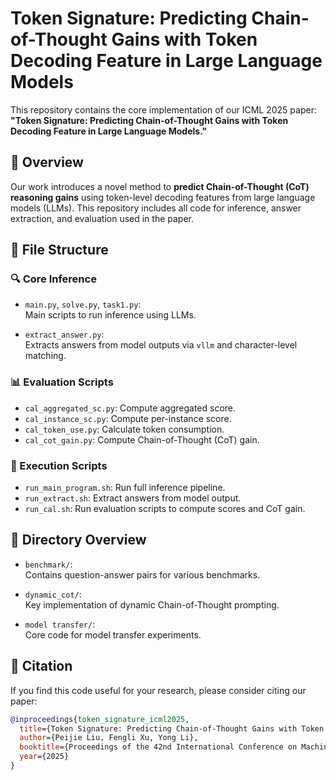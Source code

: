 # Token Signature: Predicting Chain-of-Thought Gains with Token Decoding Feature in Large Language Models

This repository contains the core implementation of our ICML 2025 paper:  
**"Token Signature: Predicting Chain-of-Thought Gains with Token Decoding Feature in Large Language Models."**

## 🧠 Overview

Our work introduces a novel method to **predict Chain-of-Thought (CoT) reasoning gains** using token-level decoding features from large language models (LLMs). This repository includes all code for inference, answer extraction, and evaluation used in the paper.

## 📂 File Structure

### 🔍 Core Inference

- `main.py`, `solve.py`, `task1.py`:  
  Main scripts to run inference using LLMs.

- `extract_answer.py`:  
  Extracts answers from model outputs via `vllm` and character-level matching.

### 📊 Evaluation Scripts

- `cal_aggregated_sc.py`: Compute aggregated score.
- `cal_instance_sc.py`: Compute per-instance score.
- `cal_token_use.py`: Calculate token consumption.
- `cal_cot_gain.py`: Compute Chain-of-Thought (CoT) gain.

### 🚀 Execution Scripts

- `run_main_program.sh`: Run full inference pipeline.
- `run_extract.sh`: Extract answers from model output.
- `run_cal.sh`: Run evaluation scripts to compute scores and CoT gain.

## 📁 Directory Overview

- `benchmark/`:  
  Contains question-answer pairs for various benchmarks.

- `dynamic_cot/`:  
  Key implementation of dynamic Chain-of-Thought prompting.

- `model transfer/`:  
  Core code for model transfer experiments.

## 📄 Citation

If you find this code useful for your research, please consider citing our paper:

```bibtex
@inproceedings{token_signature_icml2025,
  title={Token Signature: Predicting Chain-of-Thought Gains with Token Decoding Feature in Large Language Models},
  author={Peijie Liu, Fengli Xu, Yong Li},
  booktitle={Proceedings of the 42nd International Conference on Machine Learning (ICML)},
  year={2025}
}
